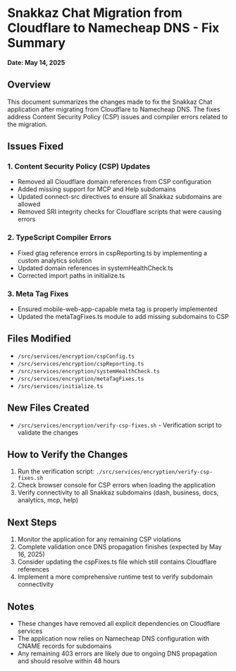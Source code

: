 # Snakkaz Chat Migration from Cloudflare to Namecheap DNS - Fix Summary

**Date: May 14, 2025**

## Overview
This document summarizes the changes made to fix the Snakkaz Chat application after migrating from Cloudflare to Namecheap DNS. The fixes address Content Security Policy (CSP) issues and compiler errors related to the migration.

## Issues Fixed

### 1. Content Security Policy (CSP) Updates
- Removed all Cloudflare domain references from CSP configuration
- Added missing support for MCP and Help subdomains
- Updated connect-src directives to ensure all Snakkaz subdomains are allowed
- Removed SRI integrity checks for Cloudflare scripts that were causing errors

### 2. TypeScript Compiler Errors
- Fixed gtag reference errors in cspReporting.ts by implementing a custom analytics solution
- Updated domain references in systemHealthCheck.ts
- Corrected import paths in initialize.ts

### 3. Meta Tag Fixes
- Ensured mobile-web-app-capable meta tag is properly implemented
- Updated the metaTagFixes.ts module to add missing subdomains to CSP

## Files Modified
- `/src/services/encryption/cspConfig.ts`
- `/src/services/encryption/cspReporting.ts`
- `/src/services/encryption/systemHealthCheck.ts`
- `/src/services/encryption/metaTagFixes.ts`
- `/src/services/initialize.ts`

## New Files Created
- `/src/services/encryption/verify-csp-fixes.sh` - Verification script to validate the changes

## How to Verify the Changes
1. Run the verification script: `./src/services/encryption/verify-csp-fixes.sh`
2. Check browser console for CSP errors when loading the application
3. Verify connectivity to all Snakkaz subdomains (dash, business, docs, analytics, mcp, help)

## Next Steps
1. Monitor the application for any remaining CSP violations
2. Complete validation once DNS propagation finishes (expected by May 16, 2025)
3. Consider updating the cspFixes.ts file which still contains Cloudflare references
4. Implement a more comprehensive runtime test to verify subdomain connectivity

## Notes
- These changes have removed all explicit dependencies on Cloudflare services
- The application now relies on Namecheap DNS configuration with CNAME records for subdomains
- Any remaining 403 errors are likely due to ongoing DNS propagation and should resolve within 48 hours
